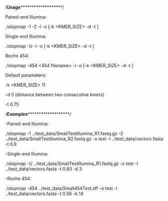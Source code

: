 /***********************************************Usage******************************************************************/

Paired-end Illumina:

./slopmap -1 <PE1 filename> -2 <PE1 filename> -l <Library name> -o <Output prefix> [-k <KMER_SIZE> -d <DISTANCE> -t <THRESHOLD>]


Single-end Illumina:

./slopmap -U <SE filename> -l <Library name> -o <Output prefix> [-k <KMER_SIZE> -d <DISTANCE> -t <THRESHOLD>]


Roche 454:

./slopmap -454 <454 filename> -l <Library name> -o <Output prefix> [-k <KMER_SIZE> -d <DISTANCE> -t <THRESHOLD>]


Default parameters:

-k <KMER_SIZE> 11

-d <DISTANCE> 5 (distance between two consecutive kmers)

-t <THRESHOLD> 0.75


/***********************************************Examples******************************************************************/

-Paired-end Illumina:

./slopmap -1 ../test_data/SmallTestIllumina_R1.fastq.gz -2 ../test_data/SmallTestIllumina_R2.fastq.gz -o test -l ../test_data/vectors.fasta -t 0.9


-Single-end Illumina:

./slopmap -U ../test_data/SmallTestIllumina_R1.fastq.gz -o test -l ../test_data/vectors.fasta -t 0.83 -d 3


-Roche 454:

./slopmap -454 ../test_data/Small454Test.sff -o test -l ../test_data/vectors.fasta -t 0.56 -k 14




